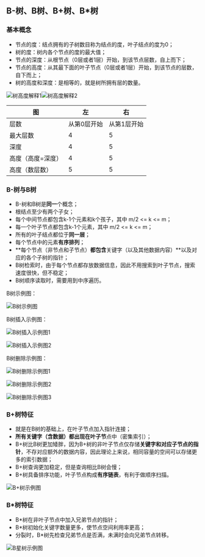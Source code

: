 ## B-树、B树、B+树、B*树

### 基本概念

- 节点的度：结点拥有的子树数目称为结点的度，叶子结点的度为0；
- 树的度：树内各个节点的度的最大值；
- 节点的深度：从根节点（0层或者1层）开始，到该节点层数，自上而下；
- 节点的高度：从其最下面的叶子节点（0层或者1层）开始，到该节点的层数，自下而上；
- 树的高度和深度：是相等的，就是树所拥有层的数量。

![树高度解释1](C:/Users/MinChiang/Desktop/面试笔记/assets/树高度解释1.jpg)![树高度解释2](C:/Users/MinChiang/Desktop/面试笔记/assets/树高度解释2.jpg)

| 图                | 左          | 右          |
| ----------------- | ----------- | ----------- |
| 层数              | 从第0层开始 | 从第1层开始 |
| 最大层数          | 4           | 5           |
| 深度              | 4           | 5           |
| 高度（高度=深度） | 4           | 5           |
| 高度（数层数）    | 5           | 5           |



### B-树与B树

- B-树和B树是**同一**个概念；
- 根结点至少有两个子女；
- 每个中间节点都包含k-1个元素和k个孩子，其中 m/2 <= k <= m；
- 每一个叶子节点都包含k-1个元素，其中 m/2 <= k <= m；
- 所有的叶子结点都位于**同一层**；
- 每个节点中的元素**有序排列**；
- **每个节点（非节点和子节点）**都包含**关键字（以及其他数据内容）**以及对应的各个子树的指针；
- B树检索时，由于每个节点都存放数据信息，因此不用搜索到叶子节点，搜索速度很快，但不稳定；
- B树顺序读取时，需要用到中序遍历。

B树示例图：

![B树示例图](C:/Users/MinChiang/Desktop/面试笔记/assets/B树示例图.jpg)

B树插入示例图：

![B树插入示例图1](C:/Users/MinChiang/Desktop/面试笔记/assets/B树插入示例图1.jpg)

![B树插入示例图2](C:/Users/MinChiang/Desktop/面试笔记/assets/B树插入示例图2.jpg)

B树删除示例图：

![B树删除示例图1](C:/Users/MinChiang/Desktop/面试笔记/assets/B树删除示例图1.jpg)

![B树删除示例图2](C:/Users/MinChiang/Desktop/面试笔记/assets/B树删除示例图2.jpg)

![B树删除示例图3](C:/Users/MinChiang/Desktop/面试笔记/assets/B树删除示例图3.jpg)



### B+树特征

- 就是在B树的基础上，在叶子节点加入指针连接；
- **所有关键字（含数据）**都出现在**叶子节**点中（密集索引）；
- B+树比B树更加矮胖，因为B+树的非叶子节点仅存储**关键字和对应子节点的指针**，不存对应额外的数据内容，因此理论上来说，相同容量的空间可以存储更多的索引数据；
- B+树查询更加稳定，但是查询相比B树会慢；
- B+树具备排序功能，叶子节点构成**有序链表**，有利于做顺序扫描。

![B+树示例图](C:/Users/MinChiang/Desktop/面试笔记/assets/B+树示例图.jpg)



### B*树特征

- B*树在非叶子节点中加入兄弟节点的指针；
- B*树初始化关键字数量更多，使节点空间利用率更高；
- 分裂时，B*树先检查兄弟节点是否满，未满时会向兄弟节点转移。

![B星树示例图](C:/Users/MinChiang/Desktop/面试笔记/assets/B星树示例图.jpg)

